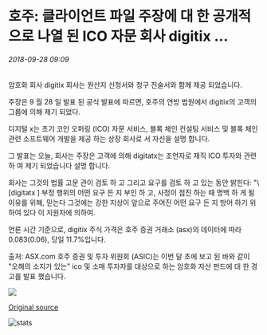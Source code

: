 # 호주: 클라이언트 파일 주장에 대 한 공개적으로 나열 된 ICO 자문 회사 digitix ...

###### 2018-09-28 09:09

암호화 회사 digitix 회사는 원산지 신청서와 청구 진술서와 함께 제공 되었습니다.

주장은 9 월 28 일 발표 된 공식 발표에 따르면, 호주의 연방 법원에서 digitix의 고객의 그룹에 의해 제기 되었다.

디지털 x는 초기 코인 오퍼링 (ICO) 자문 서비스, 블록 체인 컨설팅 서비스 및 블록 체인 관련 소프트웨어 개발을 제공 하는 상장 회사로 서 자신을 설명 합니다.

그 발표는 오늘, 회사는 주장은 고객에 의해 digitatx는 조언자로 재직 ICO 투자와 관련 하 여 제기 되었습니다 설명 합니다.

회사는 그것의 법률 고문 관이 검토 하 고 그리고 요구를 검토 하 고 있는 동안 밝힌다: "\ [digitatx \] 부정 행위의 어떤 요구 든 지 부인 하 고, 사정이 점진 하는 때 명백 하 게 될 이유를 위해, 믿는다 그것에는 강한 지상이 앞으로 주어진 어떤 요구 든 지 방어 하기 위하여 있다 이 지원자에 의하여.

언론 시간 기준으로, digitix 주식 가격은 호주 증권 거래소 (asx)의 데이터에 따라 $0.083 ($0.06), 당일 11.7%입니다.

출처: ASX.com 호주 증권 및 투자 위원회 (ASIC)는 이번 달 초에 보고 된 바와 같이 "오해의 소지가 있는" ico 및 소매 투자자를 대상으로 하는 암호화 자산 펀드에 대 한 경고를 발표 했습니다.

![](https://s3.cointelegraph.com/storage/uploads/view/19fb10e036f4b142cf5db447fe76b8d7.png)

[Original source](https://cointelegraph.com/news/australia-clients-file-claim-against-publicly-listed-ico-advisory-firm-digitalx)

![stats](https://c.statcounter.com/11760860/0/a89fa40b/1/ "stats")